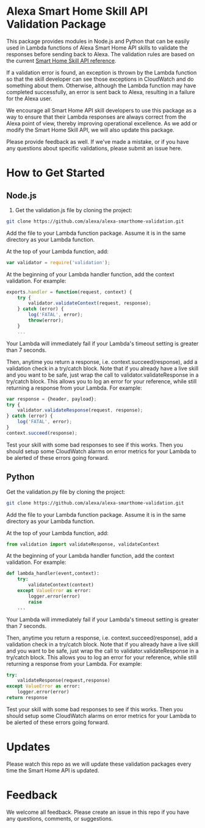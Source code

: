 # Alexa Smart Home Skill API Validation Package

This package provides modules in Node.js and Python that can be easily used in Lambda functions of Alexa Smart Home API skills to validate the responses before sending back to Alexa. The validation rules are based on the current [Smart Home Skill API reference](https://developer.amazon.com/public/solutions/alexa/alexa-skills-kit/docs/smart-home-skill-api-reference).

If a validation error is found, an exception is thrown by the Lambda function so that the skill developer can see those exceptions in CloudWatch and do something about them. Otherwise, although the Lambda function may have completed successfully, an error is sent back to Alexa, resulting in a failure for the Alexa user.

We encourage all Smart Home API skill developers to use this package as a way to ensure that their Lambda responses are always correct from the Alexa point of view, thereby improving operational excellence. As we add or modify the Smart Home Skill API, we will also update this package.

Please provide feedback as well. If we've made a mistake, or if you have any questions about specific validations, please submit an issue here.

# How to Get Started

## Node.js

1. Get the validation.js file by cloning the project:
```bash
git clone https://github.com/alexa/alexa-smarthome-validation.git
```

Add the file to your Lambda function package. Assume it is in the same directory as your Lambda function.

At the top of your Lambda function, add:
```javascript
var validator = require('validation');
```

At the beginning of your Lambda handler function, add the context validation. For example:
```javascript
exports.handler = function(request, context) {
	try {
		validator.validateContext(request, response);
	} catch (error) {
	    log('FATAL', error);
	    throw(error);
	}
	...
```

Your Lambda will immediately fail if your Lambda's timeout setting is greater than 7 seconds.

Then, anytime you return a response, i.e. context.succeed(response), add a validation check in a try/catch block. Note that if you already have a live skill and you want to be safe, just wrap the call to validator.validateResponse in a try/catch block. This allows you to log an error for your reference, while still returning a response from your Lambda. For example:
```javascript
var response = {header, payload};
try {
    validator.validateResponse(request, response);
} catch (error) {
    log('FATAL', error);
}
context.succeed(response);
```

Test your skill with some bad responses to see if this works. Then you should setup some CloudWatch alarms on error metrics for your Lambda to be alerted of these errors going forward.

## Python

Get the validation.py file by cloning the project:
```bash
git clone https://github.com/alexa/alexa-smarthome-validation.git
```

Add the file to your Lambda function package. Assume it is in the same directory as your Lambda function.

At the top of your Lambda function, add:
```python
from validation import validateResponse, validateContext
```

At the beginning of your Lambda handler function, add the context validation. For example:
```python
def lambda_handler(event,context):
	try:
        validateContext(context)
    except ValueError as error:
        logger.error(error)
        raise
    ...        
```

Your Lambda will immediately fail if your Lambda's timeout setting is greater than 7 seconds.

Then, anytime you return a response, i.e. context.succeed(response), add a validation check in a try/catch block. Note that if you already have a live skill and you want to be safe, just wrap the call to validator.validateResponse in a try/catch block. This allows you to log an error for your reference, while still returning a response from your Lambda. For example:
```python
try:
    validateResponse(request,response)
except ValueError as error:
    logger.error(error)
return response
```

Test your skill with some bad responses to see if this works. Then you should setup some CloudWatch alarms on error metrics for your Lambda to be alerted of these errors going forward.

# Updates

Please watch this repo as we will update these validation packages every time the Smart Home API is updated.

# Feedback

We welcome all feedback. Please create an issue in this repo if you have any questions, comments, or suggestions.